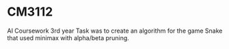 # CM3112
AI Coursework 3rd year
Task was to create an algorithm for the game Snake that used minimax with alpha/beta pruning.
